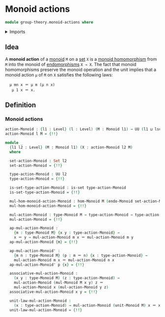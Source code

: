 # Monoid actions

```agda
module group-theory.monoid-actions where
```

<details><summary>Imports</summary>

```agda
open import foundation.action-on-identifications-functions
open import foundation.dependent-pair-types
open import foundation.endomorphisms
open import foundation.function-extensionality
open import foundation.identity-types
open import foundation.sets
open import foundation.universe-levels

open import group-theory.homomorphisms-monoids
open import group-theory.monoids
```

</details>

## Idea

A **monoid action** of a [monoid](group-theory.monoids.md) `M` on a
[set](foundation-core.sets.md) `X` is a
[monoid homomorphism](group-theory.homomorphisms-monoids.md) from `M` into the
monoid of [endomorphisms](foundation.endomorphisms.md) `X → X`. The fact that
monoid homomorphisms preserve the monoid operation and the unit implies that a
monoid action `μ` of `M` on `X` satisfies the following laws:

```text
  μ mn x ＝ μ m (μ n x)
   μ 1 x ＝ x.
```

## Definition

### Monoid actions

```agda
action-Monoid : {l1 : Level} (l : Level) (M : Monoid l1) → UU (l1 ⊔ lsuc l)
action-Monoid l M = {!!}

module _
  {l1 l2 : Level} (M : Monoid l1) (X : action-Monoid l2 M)
  where

  set-action-Monoid : Set l2
  set-action-Monoid = {!!}

  type-action-Monoid : UU l2
  type-action-Monoid = {!!}

  is-set-type-action-Monoid : is-set type-action-Monoid
  is-set-type-action-Monoid = {!!}

  mul-hom-monoid-action-Monoid : hom-Monoid M (endo-Monoid set-action-Monoid)
  mul-hom-monoid-action-Monoid = {!!}

  mul-action-Monoid : type-Monoid M → type-action-Monoid → type-action-Monoid
  mul-action-Monoid = {!!}

  ap-mul-action-Monoid :
    {m : type-Monoid M} {x y : type-action-Monoid} →
    x ＝ y → mul-action-Monoid m x ＝ mul-action-Monoid m y
  ap-mul-action-Monoid {m} = {!!}

  ap-mul-action-Monoid' :
    {m n : type-Monoid M} (p : m ＝ n) {x : type-action-Monoid} →
    mul-action-Monoid m x ＝ mul-action-Monoid n x
  ap-mul-action-Monoid' p {x} = {!!}

  associative-mul-action-Monoid :
    (x y : type-Monoid M) (z : type-action-Monoid) →
    mul-action-Monoid (mul-Monoid M x y) z ＝
    mul-action-Monoid x (mul-action-Monoid y z)
  associative-mul-action-Monoid x y = {!!}

  unit-law-mul-action-Monoid :
    (x : type-action-Monoid) → mul-action-Monoid (unit-Monoid M) x ＝ x
  unit-law-mul-action-Monoid = {!!}
```
